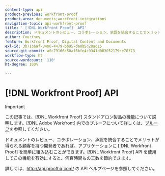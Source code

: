 ```yaml
---
content-type: api
product-previous: workfront-proof
product-area: documents;workfront-integrations
navigation-topic: api-workfront-proof
title: ' [!DNL Workfront Proof]  API'
description: ドキュメントのレビュー、コラボレーション、承認を統合することでメリットが得られる顧客を持つ開発者であれば、アプリケーションに  [!DNL Workfront Proof]  を簡単に組み込むことができます。 [!DNL Workfront Proof]  API を使用してこの機能を有効にすると、何百時間もの工数を節約できます。
author: Courtney
feature: Workfront Proof, Digital Content and Documents
exl-id: 3b71baaf-8490-4479-bb95-da0b5d28ad15
source-git-commit: a6c79166c50af5bfe4c0341d003052179ce78373
workflow-type: ht
source-wordcount: '110'
ht-degree: 100%

---
```


# [!DNL Workfront Proof] API

>[!IMPORTANT]
>
>この記事では、[!DNL Workfront Proof] スタンドアロン製品の機能について説明します。[!DNL Adobe Workfront] 内でのプルーフについて詳しくは、[プルーフ](../../../review-and-approve-work/proofing/proofing.md)を参照してください。

ドキュメントのレビュー、コラボレーション、承認を統合することでメリットが得られる顧客を持つ開発者であれば、アプリケーションに [!DNL Workfront Proof] を簡単に組み込むことができます。[!DNL Workfront Proof] API を使用してこの機能を有効にすると、何百時間もの工数を節約できます。

詳しくは、http://api.proofhq.com/ の API ヘルプページを参照してください。
